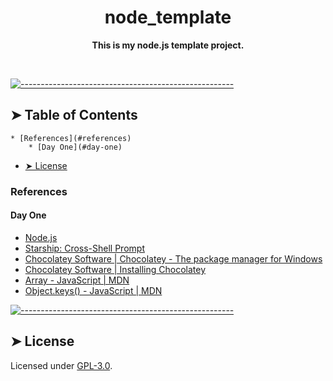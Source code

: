 <!-- ⚠️ This README has been generated from the file(s) "blueprint.md" ⚠️--><h1 align="center">node_template</h1>
<p align="center">
  <b>This is my node.js template project.</b></br>
  <sub><sub>
</p>

<br />


[![-----------------------------------------------------](https://raw.githubusercontent.com/andreasbm/readme/master/assets/lines/rainbow.png)](#table-of-contents)

## ➤ Table of Contents

	* [References](#references)
		* [Day One](#day-one)
* [➤ License](#-license)
### References

#### Day One

- [Node.js](https://nodejs.org/en/)
- [Starship: Cross-Shell Prompt](https://starship.rs/)
- [Chocolatey Software | Chocolatey - The package manager for Windows](https://chocolatey.org/)
- [Chocolatey Software | Installing Chocolatey](https://chocolatey.org/install)
- [Array - JavaScript | MDN](https://developer.mozilla.org/en-US/docs/Web/JavaScript/Reference/Global_Objects/Array)
- [Object.keys() - JavaScript | MDN](https://developer.mozilla.org/en-US/docs/Web/JavaScript/Reference/Global_Objects/Object/keys)


[![-----------------------------------------------------](https://raw.githubusercontent.com/andreasbm/readme/master/assets/lines/rainbow.png)](#license)

## ➤ License
	
Licensed under [GPL-3.0](https://opensource.org/licenses/GPL-3.0).